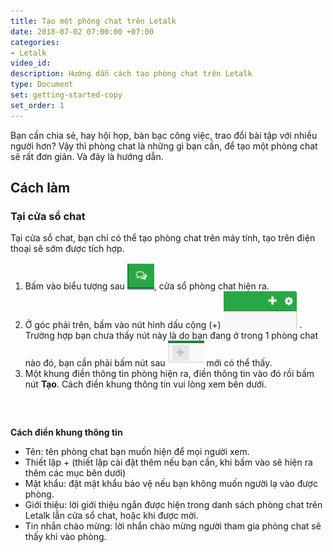 ```yaml
---
title: Tạo một phòng chat trên Letalk
date: 2018-07-02 07:00:00 +07:00
categories:
- Letalk
video_id: 
description: Hướng dẫn cách tạo phòng chat trên Letalk
type: Document
set: getting-started-copy
set_order: 1
---
```


Bạn cần chia sẻ, hay hội họp, b&agrave;n bạc c&ocirc;ng việc, trao đổi b&agrave;i tập với nhiều người hơn? Vậy th&igrave; ph&ograve;ng chat l&agrave; những g&igrave; bạn cần, để tạo một ph&ograve;ng chat sẽ rất đơn giản. V&agrave; đ&acirc;y l&agrave; hướng dẫn.

## C&aacute;ch l&agrave;m

### Tại cửa sổ chat

Tại cửa sổ chat, bạn chỉ c&oacute; thể tạo ph&ograve;ng chat tr&ecirc;n m&aacute;y t&iacute;nh, tạo tr&ecirc;n điện thoại sẽ sớm được t&iacute;ch hợp.

1. Bấm v&agrave;o biểu tượng sau&nbsp;![](/uploads/capture-1.PNG), cửa sổ ph&ograve;ng chat hiện ra.
2. Ở g&oacute;c phải tr&ecirc;n, bấm v&agrave;o n&uacute;t h&igrave;nh dấu cộng (+)&nbsp;![](/uploads/capture-2.PNG)&nbsp;. Trường hợp bạn chưa thấy n&uacute;t n&agrave;y l&agrave; do bạn đang ở trong 1 ph&ograve;ng chat n&agrave;o đ&oacute;, bạn cần phải bấm n&uacute;t sau&nbsp;![](/uploads/capture-3.PNG)&nbsp;mới c&oacute; thể thấy.
3. Một khung điền th&ocirc;ng tin ph&ograve;ng hiện ra, điền th&ocirc;ng tin v&agrave;o đ&oacute; rồi bấm n&uacute;t **Tạo**. C&aacute;ch điền khung th&ocirc;ng tin vui l&ograve;ng xem b&ecirc;n dưới.

### &nbsp;

**C&aacute;ch điền khung th&ocirc;ng tin**

* T&ecirc;n: t&ecirc;n ph&ograve;ng chat bạn muốn hiện để mọi người xem.
* Thiết lập + (thiết lập c&agrave;i đặt th&ecirc;m nếu bạn cần, khi bấm v&agrave;o sẽ hiện ra th&ecirc;m c&aacute;c mục b&ecirc;n dưới)
* Mật khẩu: đặt mật khẩu bảo vệ nếu bạn kh&ocirc;ng muốn người lạ v&agrave;o được ph&ograve;ng.
* Giới thiệu: lời giới thiệu ngắn được hiện trong danh s&aacute;ch ph&ograve;ng chat tr&ecirc;n Letalk lẫn cửa sổ chat, hoặc khi được mời.
* Tin nhắn ch&agrave;o mừng: lời nhắn ch&agrave;o mừng người tham gia ph&ograve;ng chat sẽ thấy khi v&agrave;o ph&ograve;ng.&nbsp;

# #